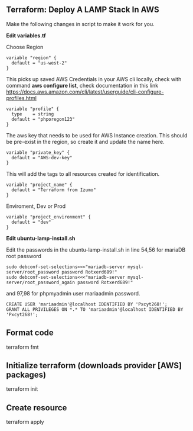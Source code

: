 
##  Terraform: Deploy A LAMP Stack In AWS  ##


Make the following changes in script to make it work for you.

**Edit variables.tf**

Choose Region
```
variable "region" {
  default = "us-west-2"
}
```

This picks up saved AWS Credentials in your AWS cli locally, check with command **aws configure list**, check documentation in this link
https://docs.aws.amazon.com/cli/latest/userguide/cli-configure-profiles.html
```
variable "profile" {
  type    = string
  default = "phporegon123"
}
```

The aws key that needs to be used for AWS Instance creation. This should be pre-exist in the region, so create it and update the name here.
```
variable "private_key" {
  default = "AWS-dev-key"
}
```

This will add the tags to all resources created for identification.
```
variable "project_name" {
  default = "Terraform from Izumo"
}
```

Enviroment, Dev or Prod
```
variable "project_environment" {
  default = "dev"
}
```

**Edit ubuntu-lamp-install.sh**

Edit the passwords in the ubuntu-lamp-install.sh in line 54,56 for mariaDB root password

```
sudo debconf-set-selections<<<"mariadb-server mysql-server/root_password password Rotxerd689!"
sudo debconf-set-selections<<<"mariadb-server mysql-server/root_password_again password Rotxerd689!" 
```
and 97,98 for phpmyadmin user mariaadmin password.
```
CREATE USER 'mariaadmin'@localhost IDENTIFIED BY 'Pxcyt268!';
GRANT ALL PRIVILEGES ON *.* TO 'mariaadmin'@localhost IDENTIFIED BY 'Pxcyt268!';
```


## Format code
terraform fmt

## Initialize terraform (downloads provider [AWS] packages)
terraform init

## Create resource
terraform apply
